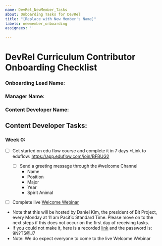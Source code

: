 ```yaml
---
name: DevRel_NewMember_Tasks
about: Onboarding Tasks for DevRel
title: "[Replace with New Member's Name]"
labels: newmember_onboarding
assignees: ''

---
```


# DevRel Curriculum Contributor Onboarding Checklist

### Onboarding Lead Name:
### Manager Name:  
### Content Developer Name:  


## Content Developer Tasks:

### Week 0:
- [ ] Get started on edu flow course and complete it in 7 days 
*Link to eduflow: https://app.eduflow.com/join/BFBUG2
 
  - [ ] Send a greeting message through the #welcome Channel 
    - Name 
    - Position
    - Major 
    - Year
    - Spirit Animal
 - [ ] Complete live [Welcome Webinar](https://zoom.us/j/4639175564)
  - Note that this will be hosted by Daniel Kim, the president of Bit Project, every Monday at 11 am Pacific Standard Time. Please move on to the next steps if this does not occur on the first day of receiving tasks.
  - If you could not make it, here is a recorded [link](https://us02web.zoom.us/rec/share/3JMvcIj952BJboXuzB3OBLAmGK_daaa80CVP_fJcxUxsgT_ZLWk5A3LSnh9LzSSy) and the password is: 9N?T5@J7
  - Note: We do expect everyone to come to the live Welcome Webinar
